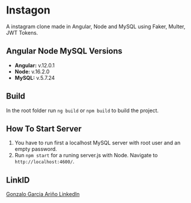 # Instagon

A instagram clone made in Angular, Node and MySQL using Faker, Multer, JWT Tokens.

## Angular Node MySQL Versions

* **Angular:** v.12.0.1
* **Node:** v.16.2.0
* **MySQL:** v.5.7.24

## Build

In the root folder run `ng build` or `npm build` to build the project.

## How To Start Server

1. You have to run first a localhost MySQL server with root user and an empty password.
2. Run `npm start` for a runing server.js with Node. Navigate to `http://localhost:4600/`.

## LinkID

[Gonzalo Garcia Ariño LinkedIn](https://www.linkedin.com/in/gonzalo-garcia-ari%C3%B1o/ "LinkedIn Profile")
